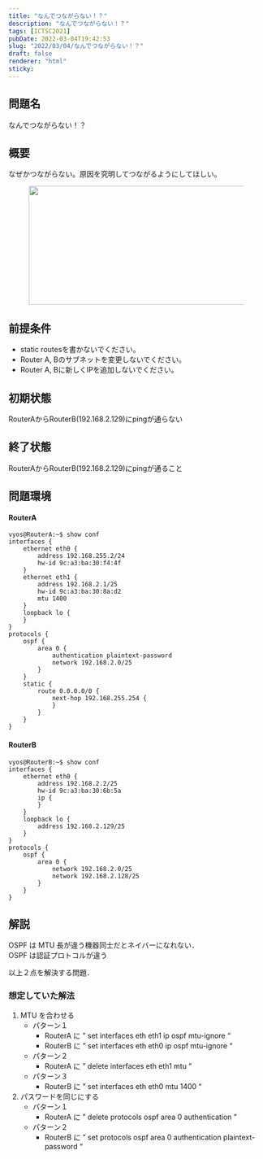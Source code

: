 ```yaml
---
title: "なんでつながらない！？"
description: "なんでつながらない！？"
tags: [ICTSC2021]
pubDate: 2022-03-04T19:42:53
slug: "2022/03/04/なんでつながらない！？"
draft: false
renderer: "html"
sticky: 
---
```



<h2>問題名</h2>



<p>なんでつながらない！？</p>



<h2>概要</h2>



<p>なぜかつながらない。原因を究明してつながるようにしてほしい。</p>



<figure class="wp-block-image size-large"><img decoding="async" loading="lazy" width="512" height="234" src="/images/wp/2022/02/image-512x234.png.webp" alt="" class="wp-image-3530"/></figure>



<h2>前提条件</h2>



<ul><li>static routesを書かないでください。</li><li>Router A, Bのサブネットを変更しないでください。</li><li>Router A, Bに新しくIPを追加しないでください。</li></ul>



<h2>初期状態</h2>



<p>RouterAからRouterB(192.168.2.129)にpingが通らない</p>



<h2>終了状態</h2>



<p>RouterAからRouterB(192.168.2.129)にpingが通ること</p>



<h2>問題環境</h2>



<h4>RouterA</h4>


<div class="wp-block-syntaxhighlighter-code "><pre class="brush: plain; title: ; title: ; notranslate" title=""><code>vyos@RouterA:~$ show conf
interfaces {
    ethernet eth0 {
        address 192.168.255.2/24
        hw-id 9c:a3:ba:30:f4:4f
    }
    ethernet eth1 {
        address 192.168.2.1/25
        hw-id 9c:a3:ba:30:8a:d2
        mtu 1400
    }
    loopback lo {
    }
}
protocols {
    ospf {
        area 0 {
            authentication plaintext-password
            network 192.168.2.0/25
        }
    }
    static {
        route 0.0.0.0/0 {
            next-hop 192.168.255.254 {
            }
        }
    }
}</code></pre></div>


<h4>RouterB</h4>


<div class="wp-block-syntaxhighlighter-code "><pre class="brush: plain; title: ; title: ; notranslate" title=""><code>vyos@RouterB:~$ show conf
interfaces {
    ethernet eth0 {
        address 192.168.2.2/25
        hw-id 9c:a3:ba:30:6b:5a
        ip {
        }
    }
    loopback lo {
        address 192.168.2.129/25
    }
}
protocols {
    ospf {
        area 0 {
            network 192.168.2.0/25
            network 192.168.2.128/25
        }
    }
}</code></pre></div>


<h2>解説</h2>



<p>OSPF は MTU 長が違う機器同士だとネイバーになれない．<br>
OSPF は認証プロトコルが違う</p>



<p>以上２点を解決する問題．</p>



<h3> 想定していた解法</h3>



<ol><li>MTU を合わせる<ul><li>パターン１ <ul><li>RouterA に &#8221; set interfaces eth eth1 ip ospf mtu-ignore &#8220;</li><li>RouterB に &#8221; set interfaces eth eth0 ip ospf mtu-ignore &#8220;</li></ul></li><li>パターン２<ul><li>RouterA に &#8221; delete interfaces eth eth1 mtu &#8221; </li></ul></li><li>パターン３<ul><li>RouterB に &#8221; set interfaces eth eth0 mtu 1400 &#8220;</li></ul></li></ul></li><li>パスワードを同じにする<ul><li>パターン１<ul><li>RouterA に &#8221; delete protocols ospf area 0 authentication &#8221; </li></ul></li><li>パターン２<ul><li>RouterB に &#8221; set protocols ospf area 0 authentication plaintext-password &#8220;</li></ul></li></ul></li></ol>
